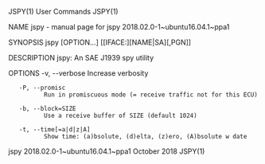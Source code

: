 JSPY(1)                                                            User Commands                                                           JSPY(1)

NAME
       jspy - manual page for jspy 2018.02.0-1~ubuntu16.04.1~ppa1

SYNOPSIS
       jspy [OPTION...] [[IFACE:][NAME|SA][,PGN]]

DESCRIPTION
       jspy: An SAE J1939 spy utility

OPTIONS
       -v, --verbose
              Increase verbosity

       -P, --promisc
              Run in promiscuous mode (= receive traffic not for this ECU)

       -b, --block=SIZE
              Use a receive buffer of SIZE (default 1024)

       -t, --time[=a|d|z|A]
              Show time: (a)bsolute, (d)elta, (z)ero, (A)bsolute w date

jspy 2018.02.0-1~ubuntu16.04.1~ppa1                                October 2018                                                            JSPY(1)
